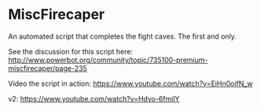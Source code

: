 
MiscFirecaper
=============

An automated script that completes the fight caves. The first and only.

See the discussion for this script here:
	http://www.powerbot.org/community/topic/735100-premium-miscfirecaper/page-235

Video the script in action:
	https://www.youtube.com/watch?v=EiHn0ojfN_w

v2:
	https://www.youtube.com/watch?v=Hdyo-6fmilY
